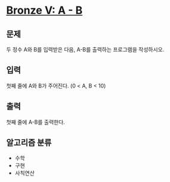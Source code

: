 # [Bronze V: A - B](https://www.acmicpc.net/problem/1001)

## 문제
두 정수 A와 B를 입력받은 다음, A-B를 출력하는 프로그램을 작성하시오.

## 입력
첫째 줄에 A와 B가 주어진다. (0 < A, B < 10)

## 출력
첫째 줄에 A-B를 출력한다.

## 알고리즘 분류
- 수학
- 구현
- 사칙연산
